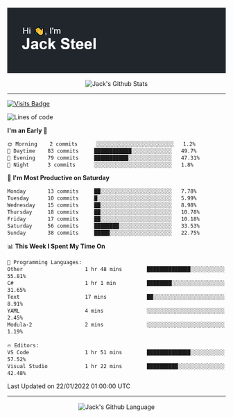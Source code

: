 <p align="center">
  <img align="center" src="https://github.com/JackSteel97/JackSteel97/blob/main/header.png?raw=true" alt="Hi, I'm Jack Steel" /> 
 </p>
<p align="center">
 <img align="center" src="https://github-readme-stats.vercel.app/api?username=jacksteel97&show_icons=true&count_private=true&theme=dracula" alt="Jack's Github Stats" /> 
</p>

<hr/>

[![Visits Badge](https://badges.pufler.dev/visits/JackSteel97/JackSteel97?color=blue&label=Profile%20Visits)](https://github.com/JackSteel97)
<!--START_SECTION:waka-->
![Lines of code](https://img.shields.io/badge/From%20Hello%20World%20I%27ve%20Written-902%20Thousand%20lines%20of%20code-blue)

**I'm an Early 🐤** 

```text
🌞 Morning    2 commits      ░░░░░░░░░░░░░░░░░░░░░░░░░   1.2% 
🌆 Daytime    83 commits     ████████████░░░░░░░░░░░░░   49.7% 
🌃 Evening    79 commits     ███████████░░░░░░░░░░░░░░   47.31% 
🌙 Night      3 commits      ░░░░░░░░░░░░░░░░░░░░░░░░░   1.8%

```
📅 **I'm Most Productive on Saturday** 

```text
Monday       13 commits     ██░░░░░░░░░░░░░░░░░░░░░░░   7.78% 
Tuesday      10 commits     █░░░░░░░░░░░░░░░░░░░░░░░░   5.99% 
Wednesday    15 commits     ██░░░░░░░░░░░░░░░░░░░░░░░   8.98% 
Thursday     18 commits     ██░░░░░░░░░░░░░░░░░░░░░░░   10.78% 
Friday       17 commits     ██░░░░░░░░░░░░░░░░░░░░░░░   10.18% 
Saturday     56 commits     ████████░░░░░░░░░░░░░░░░░   33.53% 
Sunday       38 commits     █████░░░░░░░░░░░░░░░░░░░░   22.75%

```


📊 **This Week I Spent My Time On** 

```text
💬 Programming Languages: 
Other                    1 hr 48 mins        ██████████████░░░░░░░░░░░   55.81% 
C#                       1 hr 1 min          ████████░░░░░░░░░░░░░░░░░   31.65% 
Text                     17 mins             ██░░░░░░░░░░░░░░░░░░░░░░░   8.91% 
YAML                     4 mins              ░░░░░░░░░░░░░░░░░░░░░░░░░   2.45% 
Modula-2                 2 mins              ░░░░░░░░░░░░░░░░░░░░░░░░░   1.19%

🔥 Editors: 
VS Code                  1 hr 51 mins        ██████████████░░░░░░░░░░░   57.52% 
Visual Studio            1 hr 22 mins        ██████████░░░░░░░░░░░░░░░   42.48%

```


 Last Updated on 22/01/2022 01:00:00 UTC
<!--END_SECTION:waka-->

<hr/>

<p align="center">
    <img align="center" src="https://github-readme-stats.vercel.app/api/top-langs/?username=jacksteel97&langs_count=10&layout=compact&theme=dracula" alt="Jack's Github Language" /> 
</p>
